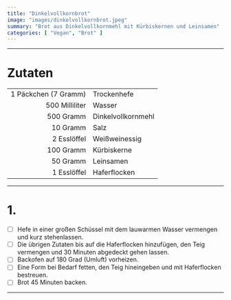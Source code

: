 ```yaml
---
title: "Dinkelvollkornbrot"
image: "images/dinkelvollkornbrot.jpeg"
summary: "Brot aus Dinkelvollkornmehl mit Kürbiskernen und Leinsamen"
categories: [ "Vegan", "Brot" ]
---
```


---

# Zutaten

|                      |                    |
|---------------------:|:-------------------|
| 1 Päckchen (7 Gramm) | Trockenhefe        |
|       500 Milliliter | Wasser             |
|            500 Gramm | Dinkelvollkornmehl |
|             10 Gramm | Salz               |
|          2 Esslöffel | Weißweinessig      |
|            100 Gramm | Kürbiskerne        |
|             50 Gramm | Leinsamen          |
|          1 Esslöffel | Haferflocken       |

---

# 1.

- [ ] Hefe in einer großen Schüssel mit dem lauwarmen Wasser vermengen und kurz stehenlassen.
- [ ] Die übrigen Zutaten bis auf die Haferflocken hinzufügen, den Teig vermengen und 30 Minuten abgedeckt gehen lassen.
- [ ] Backofen auf 180 Grad (Umluft) vorheizen.
- [ ] Eine Form bei Bedarf fetten, den Teig hineingeben und mit Haferflocken bestreuen.
- [ ] Brot 45 Minuten backen.

---
